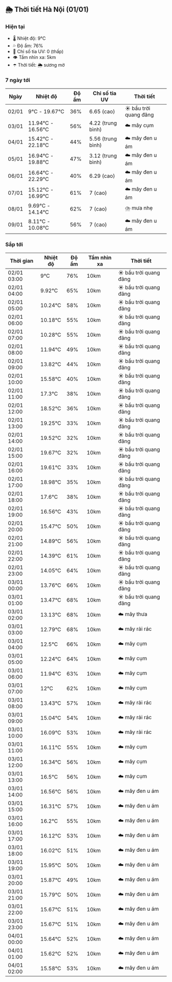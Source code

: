 ## 🌦️ Thời tiết Hà Nội (01/01)

### Hiện tại

- 🌡️ Nhiệt độ: 9℃
- 💦 Độ ẩm: 76%
- 🌟 Chỉ số tia UV: 0 (thấp)
- 👁️ Tầm nhìn xa: 5km
- ☂️ Thời tiết: 🌦️ sương mờ

### 7 ngày tới

| Ngày | Nhiệt độ | Độ ẩm | Chỉ số tia UV | Thời tiết |
| --- | --- | --- | --- | --- |
| 02/01 | 9℃ - 19.67℃ | 36% | 6.65 (cao) | ☀️ bầu trời quang đãng |
| 03/01 | 11.94℃ - 16.56℃ | 56% | 4.22 (trung bình) | ☁️ mây cụm |
| 04/01 | 15.42℃ - 22.18℃ | 44% | 5.56 (trung bình) | ☁️ mây đen u ám |
| 05/01 | 16.94℃ - 19.88℃ | 47% | 3.12 (trung bình) | ☁️ mây đen u ám |
| 06/01 | 16.64℃ - 22.29℃ | 40% | 6.29 (cao) | ☁️ mây đen u ám |
| 07/01 | 15.12℃ - 16.99℃ | 61% | 7 (cao) | ☁️ mây đen u ám |
| 08/01 | 9.69℃ - 14.14℃ | 62% | 7 (cao) | ⛈️ mưa nhẹ |
| 09/01 | 8.11℃ - 10.08℃ | 56% | 7 (cao) | ☁️ mây đen u ám |

### Sắp tới

| Thời gian | Nhiệt độ | Độ ẩm | Tầm nhìn xa | Thời tiết |
| --- | --- | --- | --- | --- |
| 02/01 03:00 | 9℃ | 76% | 10km | ☀️ bầu trời quang đãng |
| 02/01 04:00 | 9.92℃ | 65% | 10km | ☀️ bầu trời quang đãng |
| 02/01 05:00 | 10.24℃ | 58% | 10km | ☀️ bầu trời quang đãng |
| 02/01 06:00 | 10.18℃ | 55% | 10km | ☀️ bầu trời quang đãng |
| 02/01 07:00 | 10.28℃ | 55% | 10km | ☀️ bầu trời quang đãng |
| 02/01 08:00 | 11.94℃ | 49% | 10km | ☀️ bầu trời quang đãng |
| 02/01 09:00 | 13.82℃ | 44% | 10km | ☀️ bầu trời quang đãng |
| 02/01 10:00 | 15.58℃ | 40% | 10km | ☀️ bầu trời quang đãng |
| 02/01 11:00 | 17.3℃ | 38% | 10km | ☀️ bầu trời quang đãng |
| 02/01 12:00 | 18.52℃ | 36% | 10km | ☀️ bầu trời quang đãng |
| 02/01 13:00 | 19.25℃ | 33% | 10km | ☀️ bầu trời quang đãng |
| 02/01 14:00 | 19.52℃ | 32% | 10km | ☀️ bầu trời quang đãng |
| 02/01 15:00 | 19.67℃ | 32% | 10km | ☀️ bầu trời quang đãng |
| 02/01 16:00 | 19.61℃ | 33% | 10km | ☀️ bầu trời quang đãng |
| 02/01 17:00 | 18.98℃ | 35% | 10km | ☀️ bầu trời quang đãng |
| 02/01 18:00 | 17.6℃ | 38% | 10km | ☀️ bầu trời quang đãng |
| 02/01 19:00 | 16.56℃ | 43% | 10km | ☀️ bầu trời quang đãng |
| 02/01 20:00 | 15.47℃ | 50% | 10km | ☀️ bầu trời quang đãng |
| 02/01 21:00 | 14.89℃ | 56% | 10km | ☀️ bầu trời quang đãng |
| 02/01 22:00 | 14.39℃ | 61% | 10km | ☀️ bầu trời quang đãng |
| 02/01 23:00 | 14.05℃ | 64% | 10km | ☀️ bầu trời quang đãng |
| 03/01 00:00 | 13.76℃ | 66% | 10km | ☀️ bầu trời quang đãng |
| 03/01 01:00 | 13.47℃ | 68% | 10km | ☀️ bầu trời quang đãng |
| 03/01 02:00 | 13.13℃ | 68% | 10km | ☁️ mây thưa |
| 03/01 03:00 | 12.79℃ | 68% | 10km | ☁️ mây rải rác |
| 03/01 04:00 | 12.5℃ | 66% | 10km | ☁️ mây cụm |
| 03/01 05:00 | 12.24℃ | 64% | 10km | ☁️ mây cụm |
| 03/01 06:00 | 11.94℃ | 63% | 10km | ☁️ mây cụm |
| 03/01 07:00 | 12℃ | 62% | 10km | ☁️ mây cụm |
| 03/01 08:00 | 13.43℃ | 57% | 10km | ☁️ mây rải rác |
| 03/01 09:00 | 15.04℃ | 54% | 10km | ☁️ mây rải rác |
| 03/01 10:00 | 16.09℃ | 53% | 10km | ☁️ mây rải rác |
| 03/01 11:00 | 16.11℃ | 55% | 10km | ☁️ mây cụm |
| 03/01 12:00 | 16.34℃ | 56% | 10km | ☁️ mây cụm |
| 03/01 13:00 | 16.5℃ | 56% | 10km | ☁️ mây cụm |
| 03/01 14:00 | 16.56℃ | 56% | 10km | ☁️ mây đen u ám |
| 03/01 15:00 | 16.31℃ | 57% | 10km | ☁️ mây đen u ám |
| 03/01 16:00 | 16.2℃ | 55% | 10km | ☁️ mây đen u ám |
| 03/01 17:00 | 16.12℃ | 53% | 10km | ☁️ mây đen u ám |
| 03/01 18:00 | 16.02℃ | 51% | 10km | ☁️ mây đen u ám |
| 03/01 19:00 | 15.95℃ | 50% | 10km | ☁️ mây đen u ám |
| 03/01 20:00 | 15.87℃ | 49% | 10km | ☁️ mây đen u ám |
| 03/01 21:00 | 15.79℃ | 50% | 10km | ☁️ mây đen u ám |
| 03/01 22:00 | 15.67℃ | 51% | 10km | ☁️ mây đen u ám |
| 03/01 23:00 | 15.67℃ | 51% | 10km | ☁️ mây đen u ám |
| 04/01 00:00 | 15.64℃ | 52% | 10km | ☁️ mây đen u ám |
| 04/01 01:00 | 15.62℃ | 52% | 10km | ☁️ mây đen u ám |
| 04/01 02:00 | 15.58℃ | 53% | 10km | ☁️ mây đen u ám |
